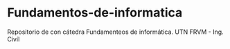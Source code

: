 # Fundamentos-de-informatica
Repositorio de con cátedra Fundamenteos de informática. UTN FRVM - Ing. Civíl
